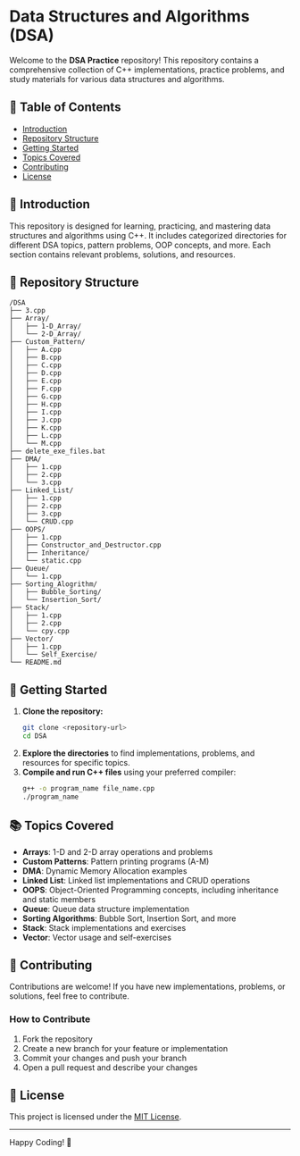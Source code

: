 # Data Structures and Algorithms (DSA)

Welcome to the **DSA Practice** repository! This repository contains a comprehensive collection of C++ implementations, practice problems, and study materials for various data structures and algorithms.

## 📖 Table of Contents
- [Introduction](#introduction)
- [Repository Structure](#repository-structure)
- [Getting Started](#getting-started)
- [Topics Covered](#topics-covered)
- [Contributing](#contributing)
- [License](#license)

## 📘 Introduction
This repository is designed for learning, practicing, and mastering data structures and algorithms using C++. It includes categorized directories for different DSA topics, pattern problems, OOP concepts, and more. Each section contains relevant problems, solutions, and resources.

## 📂 Repository Structure
```
/DSA
├── 3.cpp
├── Array/
│   ├── 1-D_Array/
│   └── 2-D_Array/
├── Custom_Pattern/
│   ├── A.cpp
│   ├── B.cpp
│   ├── C.cpp
│   ├── D.cpp
│   ├── E.cpp
│   ├── F.cpp
│   ├── G.cpp
│   ├── H.cpp
│   ├── I.cpp
│   ├── J.cpp
│   ├── K.cpp
│   ├── L.cpp
│   └── M.cpp
├── delete_exe_files.bat
├── DMA/
│   ├── 1.cpp
│   ├── 2.cpp
│   └── 3.cpp
├── Linked_List/
│   ├── 1.cpp
│   ├── 2.cpp
│   ├── 3.cpp
│   └── CRUD.cpp
├── OOPS/
│   ├── 1.cpp
│   ├── Constructor_and_Destructor.cpp
│   ├── Inheritance/
│   └── static.cpp
├── Queue/
│   └── 1.cpp
├── Sorting_Alogrithm/
│   ├── Bubble_Sorting/
│   └── Insertion_Sort/
├── Stack/
│   ├── 1.cpp
│   ├── 2.cpp
│   └── cpy.cpp
├── Vector/
│   ├── 1.cpp
│   └── Self_Exercise/
└── README.md
```

## 🚀 Getting Started
1. **Clone the repository:**
   ```bash
   git clone <repository-url>
   cd DSA
   ```
2. **Explore the directories** to find implementations, problems, and resources for specific topics.
3. **Compile and run C++ files** using your preferred compiler:
   ```bash
   g++ -o program_name file_name.cpp
   ./program_name
   ```

## 📚 Topics Covered
- **Arrays**: 1-D and 2-D array operations and problems
- **Custom Patterns**: Pattern printing programs (A-M)
- **DMA**: Dynamic Memory Allocation examples
- **Linked List**: Linked list implementations and CRUD operations
- **OOPS**: Object-Oriented Programming concepts, including inheritance and static members
- **Queue**: Queue data structure implementation
- **Sorting Algorithms**: Bubble Sort, Insertion Sort, and more
- **Stack**: Stack implementations and exercises
- **Vector**: Vector usage and self-exercises

## 🤝 Contributing
Contributions are welcome! If you have new implementations, problems, or solutions, feel free to contribute.

### How to Contribute
1. Fork the repository
2. Create a new branch for your feature or implementation
3. Commit your changes and push your branch
4. Open a pull request and describe your changes

## 📝 License
This project is licensed under the [MIT License](LICENSE).

---

Happy Coding! 🎉
